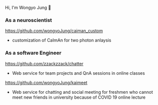 
Hi, I'm Wongyo Jung 👋


### As a neuroscientist ###
https://github.com/wongyoJung/caiman_custom
 - customization of CaImAn for two photon anlaysis



### As a software Engineer ###
https://github.com/zzackzzack/chatter
- Web service for team projects and QnA sessions in online classes

https://github.com/wongyoJung/kaimeet
- Web service for chatting and social meeting for freshmen who cannot meet new friends in university because of COVID 19 online lecture


<!--
**wongyoJung/wongyoJung** is a ✨ _special_ ✨ repository because its `README.md` (this file) appears on your GitHub profile.

Here are some ideas to get you started:

- 🔭 I’m currently working on ...
- 🌱 I’m currently learning ...
- 👯 I’m looking to collaborate on ...
- 🤔 I’m looking for help with ...
- 💬 Ask me about ...
- 📫 How to reach me: ...
- 😄 Pronouns: ...
- ⚡ Fun fact: ...
-->
